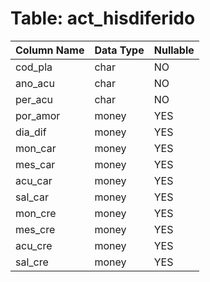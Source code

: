 # Table: act_hisdiferido

| Column Name | Data Type | Nullable |
|-------------|-----------|----------|
| cod_pla | char | NO |
| ano_acu | char | NO |
| per_acu | char | NO |
| por_amor | money | YES |
| dia_dif | money | YES |
| mon_car | money | YES |
| mes_car | money | YES |
| acu_car | money | YES |
| sal_car | money | YES |
| mon_cre | money | YES |
| mes_cre | money | YES |
| acu_cre | money | YES |
| sal_cre | money | YES |
